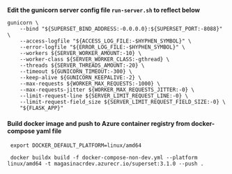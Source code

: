 **Edit the gunicorn server config file `run-server.sh` to reflect below**

```
gunicorn \
    --bind "${SUPERSET_BIND_ADDRESS:-0.0.0.0}:${SUPERSET_PORT:-8088}" \
    --access-logfile "${ACCESS_LOG_FILE:-$HYPHEN_SYMBOL}" \
    --error-logfile "${ERROR_LOG_FILE:-$HYPHEN_SYMBOL}" \
    --workers ${SERVER_WORKER_AMOUNT:-10} \
    --worker-class ${SERVER_WORKER_CLASS:-gthread} \
    --threads ${SERVER_THREADS_AMOUNT:-20} \
    --timeout ${GUNICORN_TIMEOUT:-300} \
    --keep-alive ${GUNICORN_KEEPALIVE:-2} \
    --max-requests ${WORKER_MAX_REQUESTS:-1000} \
    --max-requests-jitter ${WORKER_MAX_REQUESTS_JITTER:-0} \
    --limit-request-line ${SERVER_LIMIT_REQUEST_LINE:-0} \
    --limit-request-field_size ${SERVER_LIMIT_REQUEST_FIELD_SIZE:-0} \
    "${FLASK_APP}"
```

#### Build docker image and push to Azure container registry from docker-compose yaml file
` export DOCKER_DEFAULT_PLATFORM=linux/amd64`
```
 docker buildx build -f docker-compose-non-dev.yml --platform linux/amd64 -t magasinacrdev.azurecr.io/superset:3.1.0 --push .
```

